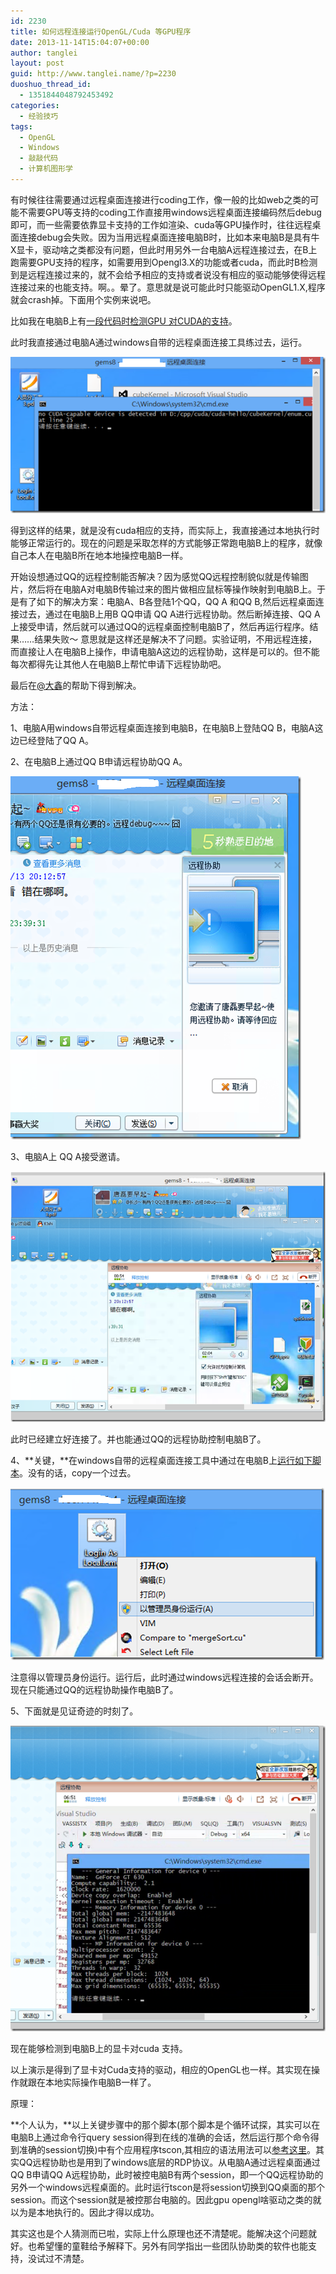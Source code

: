 ```yaml
---
id: 2230
title: 如何远程连接运行OpenGL/Cuda 等GPU程序
date: 2013-11-14T15:04:07+00:00
author: tanglei
layout: post
guid: http://www.tanglei.name/?p=2230
duoshuo_thread_id:
  - 1351844048792453492
categories:
  - 经验技巧
tags:
  - OpenGL
  - Windows
  - 敲敲代码
  - 计算机图形学
---
```

有时候往往需要通过远程桌面连接进行coding工作，像一般的比如web之类的可能不需要GPU等支持的coding工作直接用windows远程桌面连接编码然后debug即可，而一些需要依靠显卡支持的工作如渲染、cuda等GPU操作时，往往远程桌面连接debug会失败。因为当用远程桌面连接电脑B时，比如本来电脑B是具有牛X显卡，驱动啥之类都没有问题，但此时用另外一台电脑A远程连接过去，在B上跑需要GPU支持的程序，如需要用到Opengl3.X的功能或者cuda，而此时B检测到是远程连接过来的，就不会给予相应的支持或者说没有相应的驱动能够使得远程连接过来的也能支持。啊。。晕了。意思就是说可能此时只能驱动OpenGL1.X,程序就会crash掉。下面用个实例来说吧。

比如我在电脑B上有<a href="https://gist.github.com/tl3shi/7462450" target="_blank">一段代码时检测GPU 对CUDA的支持</a>。

此时我直接通过电脑A通过windows自带的远程桌面连接工具练过去，运行。

[<img class="alignnone" style="background-image: none; padding-top: 0px; padding-left: 0px; display: inline; padding-right: 0px; border: 0px;" title="image" src="/wp-content/uploads/2013/11/image_thumb.png" alt="image"  />](/wp-content/uploads/2013/11/image.png)

得到这样的结果，就是没有cuda相应的支持，而实际上，我直接通过本地执行时能够正常运行的。现在的问题是采取怎样的方式能够正常跑电脑B上的程序，就像自己本人在电脑B所在地本地操控电脑B一样。

开始设想通过QQ的远程控制能否解决？因为感觉QQ远程控制貌似就是传输图片，然后将在电脑A对电脑B传输过来的图片做相应鼠标等操作映射到电脑B上。于是有了如下的解决方案：电脑A、B各登陆1个QQ，QQ A 和QQ B,然后远程桌面连接过去，通过在电脑B上用B QQ申请 QQ A进行远程协助。然后断掉连接、QQ A上接受申请，然后就可以通过QQ的远程桌面控制电脑B了，然后再运行程序。结果……结果失败～ 意思就是这样还是解决不了问题。实验证明，不用远程连接，而直接让人在电脑B上操作，申请电脑A这边的远程协助，这样是可以的。但不能每次都得先让其他人在电脑B上帮忙申请下远程协助吧。

最后在<a href="mailto:http://www.renren.com/242915121/profile%3Fref=opensearch_normal" target="_blank">@大鑫</a>的帮助下得到解决。

方法：

1、电脑A用windows自带远程桌面连接到电脑B，在电脑B上登陆QQ B，电脑A这边已经登陆了QQ A。

2、在电脑B上通过QQ B申请远程协助QQ A。

[<img class="aligncenter" style="background-image: none; padding-top: 0px; padding-left: 0px; display: inline; padding-right: 0px; border: 0px;" title="image" src="/wp-content/uploads/2013/11/image_thumb1.png" alt="image"  />](/wp-content/uploads/2013/11/image1.png)

<p style="text-align: left;">
  3、电脑A上 QQ A接受邀请。
</p>

[<img class="aligncenter" style="background-image: none; padding-top: 0px; padding-left: 0px; display: inline; padding-right: 0px; border: 0px;" title="image" src="/wp-content/uploads/2013/11/image_thumb2.png" alt="image"  />](/wp-content/uploads/2013/11/image2.png)

此时已经建立好连接了。并也能通过QQ的远程协助控制电脑B了。

4、**关键，**在windows自带的远程桌面连接工具中通过在电脑B上<a href="https://gist.github.com/tl3shi/7462590" target="_blank">运行如下脚本</a>。没有的话，copy一个过去。

[<img class="aligncenter" style="background-image: none; padding-top: 0px; padding-left: 0px; display: inline; padding-right: 0px; border: 0px;" title="image" src="/wp-content/uploads/2013/11/image_thumb3.png" alt="image"  />](/wp-content/uploads/2013/11/image3.png)

注意得以管理员身份运行。运行后，此时通过windows远程连接的会话会断开。现在只能通过QQ的远程协助操作电脑B了。

5、下面就是见证奇迹的时刻了。

[<img class="aligncenter" style="background-image: none; padding-top: 0px; padding-left: 0px; display: inline; padding-right: 0px; border: 0px;" title="image" src="/wp-content/uploads/2013/11/image_thumb4.png" alt="image"  />](/wp-content/uploads/2013/11/image4.png)

现在能够检测到电脑B上的显卡对cuda 支持。

以上演示是得到了显卡对Cuda支持的驱动，相应的OpenGL也一样。其实现在操作就跟在本地实际操作电脑B一样了。

原理：

**个人认为，**以上关键步骤中的那个脚本(那个脚本是个循环试探，其实可以在电脑B上通过命令行query session得到在线的准确的会话，然后运行那个命令得到准确的session切换)中有个应用程序tscon,其相应的语法用法可以<a href="mailto:http://support.microsoft.com/kb/321703/zh-cn" target="_blank">参考这里</a>。其实QQ远程协助也是用到了windows底层的RDP协议。从电脑A通过远程桌面通过QQ B申请QQ A远程协助，此时被控电脑B有两个session，即一个QQ远程协助的另外一个windows远程桌面的。此时运行tscon是将session切换到QQ桌面的那个session。而这个session就是被控那台电脑的。因此gpu opengl啥驱动之类的就以为是本地执行的。因此才得以成功。

其实这也是个人猜测而已啦，实际上什么原理也还不清楚呢。能解决这个问题就好。也希望懂的童鞋给予解释下。另外有同学指出一些团队协助类的软件也能支持，没试过不清楚。
